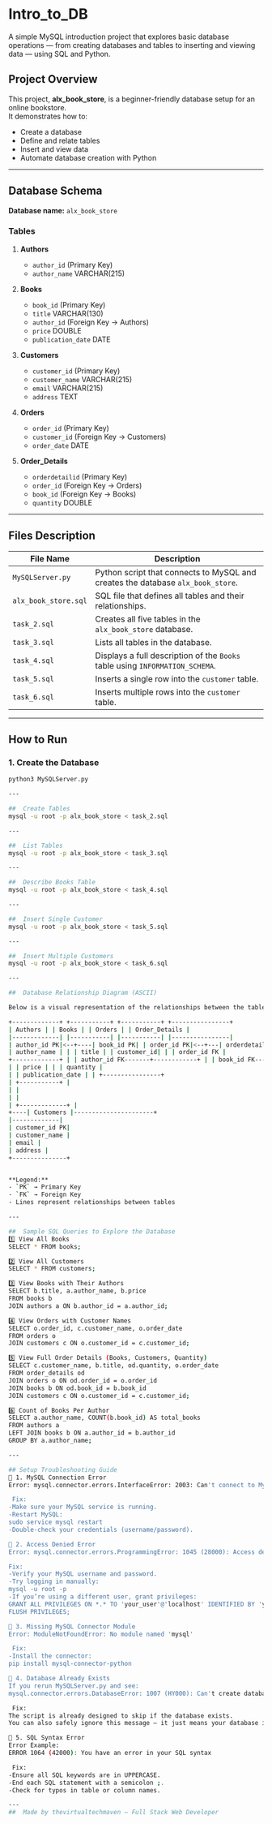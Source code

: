 # Intro_to_DB

A simple MySQL introduction project that explores basic database operations — from creating databases and tables to inserting and viewing data — using SQL and Python.

##  Project Overview

This project, **alx_book_store**, is a beginner-friendly database setup for an online bookstore.  
It demonstrates how to:

- Create a database
- Define and relate tables
- Insert and view data
- Automate database creation with Python

---

##  Database Schema

**Database name:** `alx_book_store`

### Tables
1. **Authors**
   - `author_id` (Primary Key)
   - `author_name` VARCHAR(215)

2. **Books**
   - `book_id` (Primary Key)
   - `title` VARCHAR(130)
   - `author_id` (Foreign Key → Authors)
   - `price` DOUBLE
   - `publication_date` DATE

3. **Customers**
   - `customer_id` (Primary Key)
   - `customer_name` VARCHAR(215)
   - `email` VARCHAR(215)
   - `address` TEXT

4. **Orders**
   - `order_id` (Primary Key)
   - `customer_id` (Foreign Key → Customers)
   - `order_date` DATE

5. **Order_Details**
   - `orderdetailid` (Primary Key)
   - `order_id` (Foreign Key → Orders)
   - `book_id` (Foreign Key → Books)
   - `quantity` DOUBLE

---

##  Files Description

| File Name | Description |
|------------|-------------|
| `MySQLServer.py` | Python script that connects to MySQL and creates the database `alx_book_store`. |
| `alx_book_store.sql` | SQL file that defines all tables and their relationships. |
| `task_2.sql` | Creates all five tables in the `alx_book_store` database. |
| `task_3.sql` | Lists all tables in the database. |
| `task_4.sql` | Displays a full description of the `Books` table using `INFORMATION_SCHEMA`. |
| `task_5.sql` | Inserts a single row into the `customer` table. |
| `task_6.sql` | Inserts multiple rows into the `customer` table. |

---

##  How to Run

### 1. Create the Database
```bash
python3 MySQLServer.py

---

##  Create Tables
mysql -u root -p alx_book_store < task_2.sql

---

##  List Tables
mysql -u root -p alx_book_store < task_3.sql

---

##  Describe Books Table
mysql -u root -p alx_book_store < task_4.sql

---

##  Insert Single Customer
mysql -u root -p alx_book_store < task_5.sql

---

##  Insert Multiple Customers
mysql -u root -p alx_book_store < task_6.sql

---

##  Database Relationship Diagram (ASCII)

Below is a visual representation of the relationships between the tables:

+-------------+ +-----------+ +-----------+ +----------------+
| Authors | | Books | | Orders | | Order_Details |
|-------------| |-----------| |-----------| |----------------|
| author_id PK|<--+----| book_id PK| | order_id PK|<--+---| orderdetailid PK|
| author_name | | | title | | customer_id| | | order_id FK |
+-------------+ | | author_id FK-------+------------+ | | book_id FK------+
| | price | | | quantity |
| | publication_date | | +----------------+
| +-----------+ |
| |
| |
| +-------------+ |
+----| Customers |----------------------+
|-------------|
| customer_id PK|
| customer_name |
| email |
| address |
+---------------+


**Legend:**
- `PK` → Primary Key  
- `FK` → Foreign Key  
- Lines represent relationships between tables

---

##  Sample SQL Queries to Explore the Database
1️⃣ View All Books
SELECT * FROM books;

2️⃣ View All Customers
SELECT * FROM customers;

3️⃣ View Books with Their Authors
SELECT b.title, a.author_name, b.price
FROM books b
JOIN authors a ON b.author_id = a.author_id;

4️⃣ View Orders with Customer Names
SELECT o.order_id, c.customer_name, o.order_date
FROM orders o
JOIN customers c ON o.customer_id = c.customer_id;

5️⃣ View Full Order Details (Books, Customers, Quantity)
SELECT c.customer_name, b.title, od.quantity, o.order_date
FROM order_details od
JOIN orders o ON od.order_id = o.order_id
JOIN books b ON od.book_id = b.book_id
JOIN customers c ON o.customer_id = c.customer_id;

6️⃣ Count of Books Per Author
SELECT a.author_name, COUNT(b.book_id) AS total_books
FROM authors a
LEFT JOIN books b ON a.author_id = b.author_id
GROUP BY a.author_name;

---

## Setup Troubleshooting Guide
🔹 1. MySQL Connection Error
Error: mysql.connector.errors.InterfaceError: 2003: Can't connect to MySQL server on 'localhost' (10061)

 Fix:
-Make sure your MySQL service is running.
-Restart MySQL:
sudo service mysql restart
-Double-check your credentials (username/password).

🔹 2. Access Denied Error
Error: mysql.connector.errors.ProgrammingError: 1045 (28000): Access denied for user

Fix:
-Verify your MySQL username and password.
-Try logging in manually:
mysql -u root -p
-If you’re using a different user, grant privileges:
GRANT ALL PRIVILEGES ON *.* TO 'your_user'@'localhost' IDENTIFIED BY 'your_password';
FLUSH PRIVILEGES;

🔹 3. Missing MySQL Connector Module
Error: ModuleNotFoundError: No module named 'mysql'

 Fix:
-Install the connector:
pip install mysql-connector-python

🔹 4. Database Already Exists
If you rerun MySQLServer.py and see:
mysql.connector.errors.DatabaseError: 1007 (HY000): Can't create database; database exists

 Fix:
The script is already designed to skip if the database exists.
You can also safely ignore this message — it just means your database is already created.

🔹 5. SQL Syntax Error
Error Example:
ERROR 1064 (42000): You have an error in your SQL syntax

 Fix:
-Ensure all SQL keywords are in UPPERCASE.
-End each SQL statement with a semicolon ;.
-Check for typos in table or column names.

---
##  Made by thevirtualtechmaven — Full Stack Web Developer
